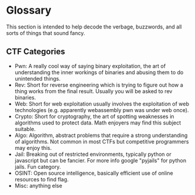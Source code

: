 # Glossary
This section is intended to help decode the verbage, buzzwords, and all sorts of things that sound fancy. 

## CTF Categories
* Pwn: A really cool way of saying binary exploitation, the art of understanding the inner workings of binaries and abusing them to do unintended things. 
* Rev: Short for reverse engineering which is trying to figure out how a thing works from the final result. Usually you will be asked to rev binaries. 
* Web: Short for web exploitation usually involves the exploitation of web technologies (e.g. apparently webassembly pwn was under web once).
* Crypto: Short for cryptography, the art of spotting weaknesses in algorithms used to protect data. Math enjoyers may find this subject suitable.
* Algo: Algorithm, abstract problems that require a strong understanding of algorithms. Not common in most CTFs but competitive programmers may enjoy this.
* Jail: Breaking out of restricted environments, typically python or javascript but can be fancier. For more info google "pyjails" for python jails. Fun category.
* OSINT: Open source intelligence, basically efficient use of online resources to find flag.
* Misc: anything else
